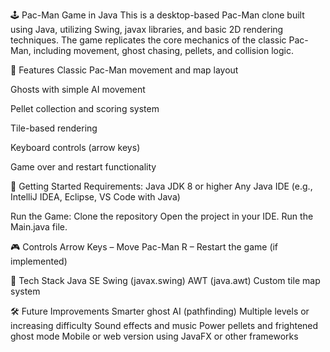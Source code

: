 🕹️ Pac-Man Game in Java
This is a desktop-based Pac-Man clone built using Java, utilizing Swing, javax libraries, and basic 2D rendering techniques. The game replicates the core mechanics of the classic Pac-Man, including movement, ghost chasing, pellets, and collision logic.

📌 Features
Classic Pac-Man movement and map layout

Ghosts with simple AI movement

Pellet collection and scoring system

Tile-based rendering

Keyboard controls (arrow keys)

Game over and restart functionality

🚀 Getting Started
Requirements:
Java JDK 8 or higher
Any Java IDE (e.g., IntelliJ IDEA, Eclipse, VS Code with Java)

Run the Game:
Clone the repository
Open the project in your IDE.
Run the Main.java file.

🎮 Controls
Arrow Keys – Move Pac-Man
R – Restart the game (if implemented)

🧠 Tech Stack
Java SE
Swing (javax.swing)
AWT (java.awt)
Custom tile map system

🛠️ Future Improvements
Smarter ghost AI (pathfinding)
Multiple levels or increasing difficulty
Sound effects and music
Power pellets and frightened ghost mode
Mobile or web version using JavaFX or other frameworks


